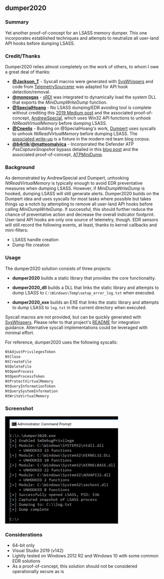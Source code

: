 ## dumper2020

### Summary

Yet another proof-of-concept for an LSASS memory dumper. This one incorporates established techniques and attempts to neutralize all user-land API hooks before dumping LSASS.

### Credit/Thanks

Dumper2020 relies almost completely on the work of others, to whom I owe a great deal of thanks:

* **[@Jackson_T](https://twitter.com/Jackson_T)** - Syscall macros were generated with [SysWhispers](https://github.com/jthuraisamy/SysWhispers) and code from [TelemetrySourcerer](https://github.com/jthuraisamy/TelemetrySourcerer) was adapted for API hook detection/removal.
* **[@monoxgas](https://twitter.com/monoxgas)** - [sRDI](https://github.com/monoxgas/sRDI) was integrated to dynamically load the system DLL that exports the *MiniDumpWriteDump* function.
* **[@SpecialHoang](https://twitter.com/SpecialHoang)** - No LSASS dumping/EDR avoiding tool is complete without crediting this [2019 Medium post](https://medium.com/@fsx30/bypass-edrs-memory-protection-introduction-to-hooking-2efb21acffd6) and the associated proof-of-concept, [AndrewSpecial](https://github.com/hoangprod/AndrewSpecial), which uses Win32 API functions to unhook *NtReadVirtualMemory* before dumping LSASS.
* **[@Cneelis](https://twitter.com/Cneelis)** - Building on @SpecialHoang's work, [Dumpert](https://github.com/outflanknl/Dumpert) uses syscalls to unhook *NtReadVirtualMemory* before dumping LSASS. The [associated write-up](https://outflank.nl/blog/2019/06/19/red-team-tactics-combining-direct-system-calls-and-srdi-to-bypass-av-edr/) is a fixture in the modern red team blog corpus.
* **[@b4rtik](https://twitter.com/b4rtik)**/**[@matteomalvica](https://twitter.com/matteomalvica)** - Incorporated the Defender ATP *PssCaptureSnapshot* bypass detailed in this [blog post](https://www.matteomalvica.com/blog/2019/12/02/win-defender-atp-cred-bypass/) and the associated proof-of-concept, [ATPMiniDump](https://github.com/b4rtik/ATPMiniDump).

### Background

As demonstrated by AndrewSpecial and Dumpert, unhooking *NtReadVirtualMemory* is typically enough to avoid EDR preventative measures when dumping LSASS. However, if *MiniDumpWriteDump* is hooked, dumping LSASS will still generate alerts. Dumper2020 builds on the Dumpert idea and uses syscalls for most tasks where possible but takes things up a notch by attempting to remove all user-land API hooks before calling *MiniDumpWriteDump*. If successful, this should further reduce the chance of preventative action and decrease the overall indicator footprint. User-land API hooks are only one source of telemetry, though. EDR sensors will still record the following events, at least, thanks to kernel callbacks and mini-filters:

* LSASS handle creation
* Dump file creation

### Usage

The dumper2020 solution consists of three projects:

* **dumper2020** builds a static library that provides the core functionality.

* **dumper2020_dll** builds a DLL that links the static library and attempts to dump LSASS to `C:\Windows\Temp\setup_error_log.txt` when executed.

* **dumper2020_exe** builds an EXE that links the static library and attempts to dump LSASS to `log.txt` in the current directory when executed.

Syscall macros are not provided, but can be quickly generated with [SysWhispers](https://github.com/jthuraisamy/SysWhispers). Please refer to that project's [README](https://github.com/jthuraisamy/SysWhispers/blob/master/README.md) for integration guidance. Alternative syscall implementations could be leveraged with minimal effort.

For reference, dumper2020 uses the following syscalls:

```
NtAdjustPrivilegesToken
NtClose
NtCreateFile
NtDeleteFile
NtOpenProcess
NtOpenProcessToken
NtProtectVirtualMemory
NtQueryInformationToken
NtQuerySystemInformation
NtWriteVirtualMemory
```

### Screenshot

![dumper2020](dumper2020.png)

### Considerations

* 64-bit only
* Visual Studio 2019 (v142)
* Lightly tested on Windows 2012 R2 and Windows 10 with some common EDR solutions
* As a proof-of-concept, this solution should not be considered operationally secure as is